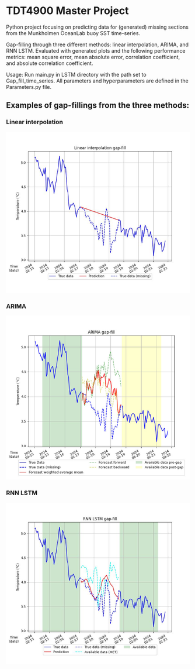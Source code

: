 <!--<h3><b>ML for imputation of time-series data on SST near Munkholmen</b></h3>-->
# TDT4900 Master Project
Python project focusing on predicting data for (generated) missing sections from the Munkholmen OceanLab buoy SST time-series.

Gap-filling through three different methods: linear interpolation, ARIMA, and RNN LSTM.
Evaluated with generated plots and the following performance metrics: mean square error, mean absolute error, correlation coefficient, and absolute correlation coefficient.

Usage: Run main.py in LSTM directory with the path set to Gap_fill_time_series. All parameters and hyperparameters are defined in the Parameters.py file.

## Examples of gap-fillings from the three methods:

### Linear interpolation
![](imgs/interpolation_example_plot.jpg?raw=true "Linear interpolation example plot")

### ARIMA
![](imgs/ARIMA_example_plot.jpg?raw=true "ARIMA example plot")

### RNN LSTM
![](imgs/LSTM_example_plot.jpg?raw=true "RNN LSTM example plot")
